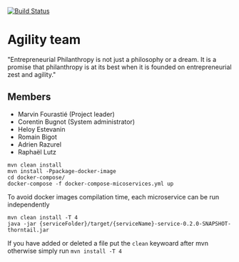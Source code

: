 [![Build Status](https://travis-ci.org/unige-pinfo-2019/PInfo2.svg?branch=master)](https://travis-ci.org/unige-pinfo-2019/PInfo2)

# Agility team

"Entrepreneurial Philanthropy is not just a philosophy or a dream. It is a promise that philanthropy is at its best when it is founded on entrepreneurial zest and agility."

## Members

 - Marvin Fourastié (Project leader)
 - Corentin Bugnot  (System administrator)
 - Heloy Estevanin
 - Romain Bigot
 - Adrien Razurel
 - Raphaël Lutz
 
```
mvn clean install
mvn install -Ppackage-docker-image
cd docker-compose/
docker-compose -f docker-compose-micoservices.yml up
```

To avoid docker images compilation time, each microservice can be run independently 

```
mvn clean install -T 4
java -jar {serviceFolder}/target/{serviceName}-service-0.2.0-SNAPSHOT-thorntail.jar
```

If you have added or deleted a file put the `clean` keywoard after mvn otherwise simply run `mvn install -T 4`
